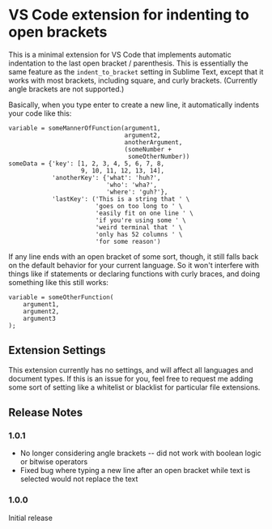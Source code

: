 # VS Code extension for indenting to open brackets

This is a minimal extension for VS Code that implements automatic indentation to the last open bracket / parenthesis. This is essentially the same feature as the `indent_to_bracket` setting in Sublime Text, except that it works with most brackets, including square, and curly brackets. (Currently angle brackets are not supported.)

Basically, when you type enter to create a new line, it automatically indents your code like this:

    variable = someMannerOfFunction(argument1,
                                    argument2,
                                    anotherArgument,
                                    (someNumber +
                                     someOtherNumber))
    someData = {'key': [1, 2, 3, 4, 5, 6, 7, 8,
                        9, 10, 11, 12, 13, 14],
                'anotherKey': {'what': 'huh?',
                               'who': 'wha?',
                               'where': 'guh?'},
                'lastKey': ('This is a string that ' \
                            'goes on too long to ' \
                            'easily fit on one line ' \
                            'if you're using some ' \
                            'weird terminal that ' \
                            'only has 52 columns ' \
                            'for some reason')

If any line ends with an open bracket of some sort, though, it still falls back on the default behavior for your current language. So it won't interfere with things like if statements or declaring functions with curly braces, and doing something like this still works:

    variable = someOtherFunction(
        argument1,
        argument2,
        argument3
    );


## Extension Settings

This extension currently has no settings, and will affect all languages and document types. If this is an issue for you, feel free to request me adding some sort of setting like a whitelist or blacklist for particular file extensions.


## Release Notes

### 1.0.1

- No longer considering angle brackets -- did not work with boolean logic or bitwise operators
- Fixed bug where typing a new line after an open bracket while text is selected would not replace the text

### 1.0.0
Initial release